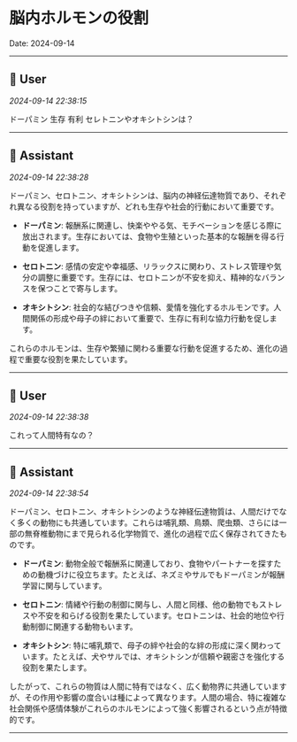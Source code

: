 # 脳内ホルモンの役割

Date: 2024-09-14

---

## 👤 User
*2024-09-14 22:38:15*

ドーパミン 生存 有利
セレトニンやオキシトシンは？

---

## 🤖 Assistant
*2024-09-14 22:38:28*

ドーパミン、セロトニン、オキシトシンは、脳内の神経伝達物質であり、それぞれ異なる役割を持っていますが、どれも生存や社会的行動において重要です。

- **ドーパミン**: 報酬系に関連し、快楽ややる気、モチベーションを感じる際に放出されます。生存においては、食物や生殖といった基本的な報酬を得る行動を促進します。
  
- **セロトニン**: 感情の安定や幸福感、リラックスに関わり、ストレス管理や気分の調整に重要です。生存には、セロトニンが不安を抑え、精神的なバランスを保つことで寄与します。

- **オキシトシン**: 社会的な結びつきや信頼、愛情を強化するホルモンです。人間関係の形成や母子の絆において重要で、生存に有利な協力行動を促します。

これらのホルモンは、生存や繁殖に関わる重要な行動を促進するため、進化の過程で重要な役割を果たしています。

---

## 👤 User
*2024-09-14 22:38:38*

これって人間特有なの？

---

## 🤖 Assistant
*2024-09-14 22:38:54*

ドーパミン、セロトニン、オキシトシンのような神経伝達物質は、人間だけでなく多くの動物にも共通しています。これらは哺乳類、鳥類、爬虫類、さらには一部の無脊椎動物にまで見られる化学物質で、進化の過程で広く保存されてきたものです。

- **ドーパミン**: 動物全般で報酬系に関連しており、食物やパートナーを探すための動機づけに役立ちます。たとえば、ネズミやサルでもドーパミンが報酬学習に関与しています。

- **セロトニン**: 情緒や行動の制御に関与し、人間と同様、他の動物でもストレスや不安を和らげる役割を果たしています。セロトニンは、社会的地位や行動制御に関連する動物もいます。

- **オキシトシン**: 特に哺乳類で、母子の絆や社会的な絆の形成に深く関わっています。たとえば、犬やサルでは、オキシトシンが信頼や親密さを強化する役割を果たします。

したがって、これらの物質は人間に特有ではなく、広く動物界に共通していますが、その作用や影響の度合いは種によって異なります。人間の場合、特に複雑な社会関係や感情体験がこれらのホルモンによって強く影響されるという点が特徴的です。

---
